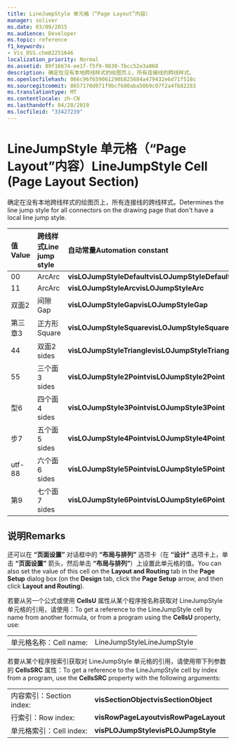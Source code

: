 ```yaml
---
title: LineJumpStyle 单元格（“Page Layout”内容）
manager: soliver
ms.date: 03/09/2015
ms.audience: Developer
ms.topic: reference
f1_keywords:
- Vis_DSS.chm82251646
localization_priority: Normal
ms.assetid: 89f16674-ee1f-f5f9-9830-7bcc52e3a068
description: 确定在没有本地跨线样式的绘图页上，所有连接线的跨线样式。
ms.openlocfilehash: 066c96f659061290b825684a479432e6d71f518c
ms.sourcegitcommit: 8657170d071f9bcf680aba50b9c07f2a4fb82283
ms.translationtype: MT
ms.contentlocale: zh-CN
ms.lasthandoff: 04/28/2019
ms.locfileid: "33427239"
---
```

# <a name="linejumpstyle-cell-page-layout-section"></a><span data-ttu-id="1b8f0-103">LineJumpStyle 单元格（“Page Layout”内容）</span><span class="sxs-lookup"><span data-stu-id="1b8f0-103">LineJumpStyle Cell (Page Layout Section)</span></span>

<span data-ttu-id="1b8f0-104">确定在没有本地跨线样式的绘图页上，所有连接线的跨线样式。</span><span class="sxs-lookup"><span data-stu-id="1b8f0-104">Determines the line jump style for all connectors on the drawing page that don't have a local line jump style.</span></span>
  
|<span data-ttu-id="1b8f0-105">**值**</span><span class="sxs-lookup"><span data-stu-id="1b8f0-105">**Value**</span></span>|<span data-ttu-id="1b8f0-106">**跨线样式**</span><span class="sxs-lookup"><span data-stu-id="1b8f0-106">**Line jump style**</span></span>|<span data-ttu-id="1b8f0-107">**自动常量**</span><span class="sxs-lookup"><span data-stu-id="1b8f0-107">**Automation constant**</span></span>|
|:-----|:-----|:-----|
|<span data-ttu-id="1b8f0-108">0</span><span class="sxs-lookup"><span data-stu-id="1b8f0-108">0</span></span>  <br/> |<span data-ttu-id="1b8f0-109">Arc</span><span class="sxs-lookup"><span data-stu-id="1b8f0-109">Arc</span></span>  <br/> |<span data-ttu-id="1b8f0-110">**visLOJumpStyleDefault**</span><span class="sxs-lookup"><span data-stu-id="1b8f0-110">**visLOJumpStyleDefault**</span></span> <br/> |
|<span data-ttu-id="1b8f0-111">1</span><span class="sxs-lookup"><span data-stu-id="1b8f0-111">1</span></span>  <br/> |<span data-ttu-id="1b8f0-112">Arc</span><span class="sxs-lookup"><span data-stu-id="1b8f0-112">Arc</span></span>  <br/> |<span data-ttu-id="1b8f0-113">**visLOJumpStyleArc**</span><span class="sxs-lookup"><span data-stu-id="1b8f0-113">**visLOJumpStyleArc**</span></span> <br/> |
|<span data-ttu-id="1b8f0-114">双面</span><span class="sxs-lookup"><span data-stu-id="1b8f0-114">2</span></span>  <br/> |<span data-ttu-id="1b8f0-115">间隙</span><span class="sxs-lookup"><span data-stu-id="1b8f0-115">Gap</span></span>  <br/> |<span data-ttu-id="1b8f0-116">**visLOJumpStyleGap**</span><span class="sxs-lookup"><span data-stu-id="1b8f0-116">**visLOJumpStyleGap**</span></span> <br/> |
|<span data-ttu-id="1b8f0-117">第三章</span><span class="sxs-lookup"><span data-stu-id="1b8f0-117">3</span></span>  <br/> |<span data-ttu-id="1b8f0-118">正方形</span><span class="sxs-lookup"><span data-stu-id="1b8f0-118">Square</span></span>  <br/> |<span data-ttu-id="1b8f0-119">**visLOJumpStyleSquare**</span><span class="sxs-lookup"><span data-stu-id="1b8f0-119">**visLOJumpStyleSquare**</span></span> <br/> |
|<span data-ttu-id="1b8f0-120">4</span><span class="sxs-lookup"><span data-stu-id="1b8f0-120">4</span></span>  <br/> |<span data-ttu-id="1b8f0-121">双面</span><span class="sxs-lookup"><span data-stu-id="1b8f0-121">2 sides</span></span>  <br/> |<span data-ttu-id="1b8f0-122">**visLOJumpStyleTriangle**</span><span class="sxs-lookup"><span data-stu-id="1b8f0-122">**visLOJumpStyleTriangle**</span></span> <br/> |
|<span data-ttu-id="1b8f0-123">5</span><span class="sxs-lookup"><span data-stu-id="1b8f0-123">5</span></span>  <br/> |<span data-ttu-id="1b8f0-124">三个面</span><span class="sxs-lookup"><span data-stu-id="1b8f0-124">3 sides</span></span>  <br/> |<span data-ttu-id="1b8f0-125">**visLOJumpStyle2Point**</span><span class="sxs-lookup"><span data-stu-id="1b8f0-125">**visLOJumpStyle2Point**</span></span> <br/> |
|<span data-ttu-id="1b8f0-126">型</span><span class="sxs-lookup"><span data-stu-id="1b8f0-126">6</span></span>  <br/> |<span data-ttu-id="1b8f0-127">四个面</span><span class="sxs-lookup"><span data-stu-id="1b8f0-127">4 sides</span></span>  <br/> |<span data-ttu-id="1b8f0-128">**visLOJumpStyle3Point**</span><span class="sxs-lookup"><span data-stu-id="1b8f0-128">**visLOJumpStyle3Point**</span></span> <br/> |
|<span data-ttu-id="1b8f0-129">步</span><span class="sxs-lookup"><span data-stu-id="1b8f0-129">7</span></span>  <br/> |<span data-ttu-id="1b8f0-130">五个面</span><span class="sxs-lookup"><span data-stu-id="1b8f0-130">5 sides</span></span>  <br/> |<span data-ttu-id="1b8f0-131">**visLOJumpStyle4Point**</span><span class="sxs-lookup"><span data-stu-id="1b8f0-131">**visLOJumpStyle4Point**</span></span> <br/> |
|<span data-ttu-id="1b8f0-132">utf-8</span><span class="sxs-lookup"><span data-stu-id="1b8f0-132">8</span></span>  <br/> |<span data-ttu-id="1b8f0-133">六个面</span><span class="sxs-lookup"><span data-stu-id="1b8f0-133">6 sides</span></span>  <br/> |<span data-ttu-id="1b8f0-134">**visLOJumpStyle5Point**</span><span class="sxs-lookup"><span data-stu-id="1b8f0-134">**visLOJumpStyle5Point**</span></span> <br/> |
|<span data-ttu-id="1b8f0-135">第</span><span class="sxs-lookup"><span data-stu-id="1b8f0-135">9</span></span>  <br/> |<span data-ttu-id="1b8f0-136">七个面</span><span class="sxs-lookup"><span data-stu-id="1b8f0-136">7 sides</span></span>  <br/> |<span data-ttu-id="1b8f0-137">**visLOJumpStyle6Point**</span><span class="sxs-lookup"><span data-stu-id="1b8f0-137">**visLOJumpStyle6Point**</span></span> <br/> |
   
## <a name="remarks"></a><span data-ttu-id="1b8f0-138">说明</span><span class="sxs-lookup"><span data-stu-id="1b8f0-138">Remarks</span></span>

<span data-ttu-id="1b8f0-139">还可以在 **“页面设置”** 对话框中的 **“布局与排列”** 选项卡（在 **“设计”** 选项卡上，单击 **“页面设置”** 箭头，然后单击 **“布局与排列”**）上设置此单元格的值。</span><span class="sxs-lookup"><span data-stu-id="1b8f0-139">You can also set the value of this cell on the **Layout and Routing** tab in the **Page Setup** dialog box (on the **Design** tab, click the **Page Setup** arrow, and then click **Layout and Routing**).</span></span>
  
<span data-ttu-id="1b8f0-140">若要从另一个公式或使用 **CellsU** 属性从某个程序按名称获取对 LineJumpStyle 单元格的引用，请使用：</span><span class="sxs-lookup"><span data-stu-id="1b8f0-140">To get a reference to the LineJumpStyle cell by name from another formula, or from a program using the **CellsU** property, use:</span></span> 
  
|||
|:-----|:-----|
|<span data-ttu-id="1b8f0-141">单元格名称：</span><span class="sxs-lookup"><span data-stu-id="1b8f0-141">Cell name:</span></span>  <br/> |<span data-ttu-id="1b8f0-142">LineJumpStyle</span><span class="sxs-lookup"><span data-stu-id="1b8f0-142">LineJumpStyle</span></span>  <br/> |
   
<span data-ttu-id="1b8f0-143">若要从某个程序按索引获取对 LineJumpStyle 单元格的引用，请使用带下列参数的 **CellsSRC** 属性：</span><span class="sxs-lookup"><span data-stu-id="1b8f0-143">To get a reference to the LineJumpStyle cell by index from a program, use the **CellsSRC** property with the following arguments:</span></span> 
  
|||
|:-----|:-----|
|<span data-ttu-id="1b8f0-144">内容索引：</span><span class="sxs-lookup"><span data-stu-id="1b8f0-144">Section index:</span></span>  <br/> |<span data-ttu-id="1b8f0-145">**visSectionObject**</span><span class="sxs-lookup"><span data-stu-id="1b8f0-145">**visSectionObject**</span></span> <br/> |
|<span data-ttu-id="1b8f0-146">行索引：</span><span class="sxs-lookup"><span data-stu-id="1b8f0-146">Row index:</span></span>  <br/> |<span data-ttu-id="1b8f0-147">**visRowPageLayout**</span><span class="sxs-lookup"><span data-stu-id="1b8f0-147">**visRowPageLayout**</span></span> <br/> |
|<span data-ttu-id="1b8f0-148">单元格索引：</span><span class="sxs-lookup"><span data-stu-id="1b8f0-148">Cell index:</span></span>  <br/> |<span data-ttu-id="1b8f0-149">**visPLOJumpStyle**</span><span class="sxs-lookup"><span data-stu-id="1b8f0-149">**visPLOJumpStyle**</span></span> <br/> |
   


